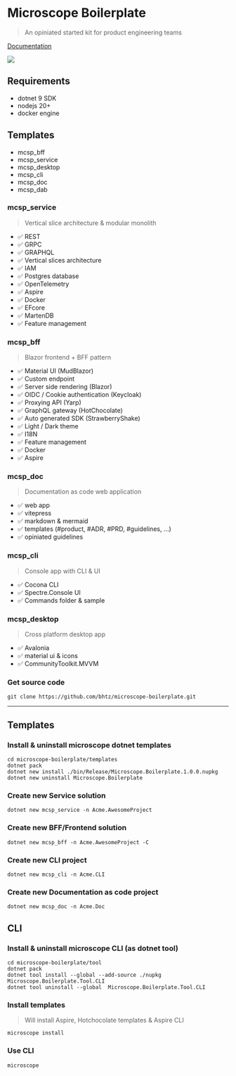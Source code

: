 # Microscope Boilerplate

> An opiniated started kit for product engineering teams

[Documentation](https://bhtz.github.io/microscope-boilerplate/)

![](http://localhost:5555/microscope-boilerplate/images/tool.png)

## Requirements

* dotnet 9 SDK
* nodejs 20+
* docker engine

## Templates

* mcsp_bff
* mcsp_service
* mcsp_desktop
* mcsp_cli
* mcsp_doc
* mcsp_dab

### mcsp_service
> Vertical slice architecture & modular monolith 
* ✅ REST
* ✅ GRPC
* ✅ GRAPHQL
* ✅ Vertical slices architecture
* ✅ IAM
* ✅ Postgres database
* ✅ OpenTelemetry
* ✅ Aspire
* ✅ Docker
* ✅ EFcore
* ✅ MartenDB
* ✅ Feature management

### mcsp_bff
> Blazor frontend + BFF pattern
* ✅ Material UI (MudBlazor)
* ✅ Custom endpoint
* ✅ Server side rendering (Blazor)
* ✅ OIDC / Cookie authentication (Keycloak)
* ✅ Proxying API (Yarp)
* ✅ GraphQL gateway (HotChocolate)
* ✅ Auto generated SDK (StrawberryShake)
* ✅ Light / Dark theme
* ✅ I18N
* ✅ Feature management
* ✅ Docker
* ✅ Aspire

### mcsp_doc
> Documentation as code web application
* ✅ web app
* ✅ vitepress
* ✅ markdown & mermaid 
* ✅ templates (#product, #ADR, #PRD, #guidelines, ...)
* ✅ opiniated guidelines

### mcsp_cli
> Console app with CLI & UI
* ✅ Cocona CLI
* ✅ Spectre.Console UI
* ✅ Commands folder & sample

### mcsp_desktop
> Cross platform desktop app
* ✅ Avalonia
* ✅ material ui & icons
* ✅ CommunityToolkit.MVVM

### Get source code
```console
git clone https://github.com/bhtz/microscope-boilerplate.git
```

---------------------------------------------

## Templates

### Install & uninstall microscope dotnet templates
```console
cd microscope-boilerplate/templates
dotnet pack
dotnet new install ./bin/Release/Microscope.Boilerplate.1.0.0.nupkg
dotnet new uninstall Microscope.Boilerplate
```

### Create new Service solution
```console
dotnet new mcsp_service -n Acme.AwesomeProject
```

### Create new BFF/Frontend solution
```console
dotnet new mcsp_bff -n Acme.AwesomeProject -C
```

### Create new CLI project
```console
dotnet new mcsp_cli -n Acme.CLI
```

### Create new Documentation as code project
```console
dotnet new mcsp_doc -n Acme.Doc
```

## CLI

### Install & uninstall microscope CLI (as dotnet tool)
```console
cd microscope-boilerplate/tool
dotnet pack
dotnet tool install --global --add-source ./nupkg Microscope.Boilerplate.Tool.CLI
dotnet tool uninstall --global  Microscope.Boilerplate.Tool.CLI
```

### Install templates
> Will install Aspire, Hotchocolate templates & Aspire CLI
```console
microscope install
```

### Use CLI
```console
microscope
```
